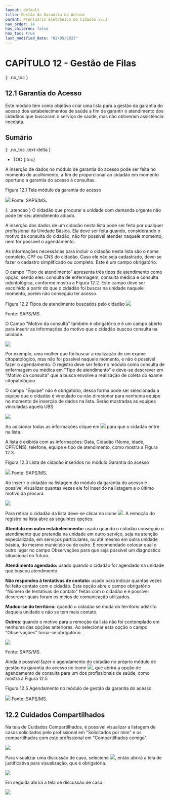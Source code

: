 ```yaml
---
layout: default
title: Gestão da Garantia do Acesso
parent: Prontuário Eletrônico do Cidadão v5.3
nav_order: 14
has_children: false
has_toc: true
last_modified_date: "02/05/2023"
---
```



# CAPÍTULO 12 - Gestão de Filas
{: .no_toc }

## 12.1 Garantia do Acesso

Este módulo tem como objetivo criar uma lista para a gestão da garantia do acesso dos estabelecimentos de saúde a fim de garantir o atendimento dos cidadãos que buscaram o serviço de saúde, mas não obtiveram assistência imediata. 

## Sumário
{: .no_toc .text-delta }

- TOC
{:toc}



A inserção de dados no módulo de garantia do acesso pode ser feita no momento de acolhimento, a fim de proporcionar ao cidadão em momento oportuno a garantia do acesso à consultas.

Figura 12.1 Tela módulo da garantia do acesso

![](media/garantia_de_acesso_telainicial.png)
Fonte: SAPS/MS.



{: .atencao }
O cidadão que procurar a unidade com demanda urgente não pode ter seu atendimento adiado.


A inserção dos dados de um cidadão nesta lista pode ser feita por qualquer profissional da Unidade Básica. Ela deve ser feita quando, considerando o motivo da consulta do cidadão, não for possível atender naquele momento, nem for possível o agendamento. 

As informações necessárias para incluir o cidadão nesta lista são o nome completo, CPF ou CNS do cidadão. Caso ele não seja cadastrado, deve-se fazer o cadastro simplificado ou completo. Este é um campo obrigatório.

O campo "Tipo de atendimento" apresenta três tipos de atendimento como opção, sendo eles: consulta de enfermagem, consulta médica e consulta odontológica, conforme mostra a Figura 12.2. Este campo deve ser escolhido a partir do que o cidadão foi buscar na unidade naquele momento, porém não conseguiu ter acesso. 

Figura 12.2 Tipos de atendimento buscados pelo cidadão
![](media/garantia_de_acesso_tipoconsulta.png)

Fonte: SAPS/MS.


O Campo "Motivo da consulta" também é obrigatório e é um campo aberto para inserir as informações do motivo que o cidadão buscou consulta na unidade.

![](media/garantia_de_acesso_motivo.png)


Por exemplo, uma mulher que foi buscar a realização de um exame citopatológico, mas não foi possível naquele momento, e não é possível fazer o agendamento. O registro deve ser feito no módulo como consulta de enfermagem ou médica em "Tipo de atendimento" e deve-se descrever em "Motivo da consulta" que a busca envolve a realização de coleta do exame citopatológico. 

O campo "Equipe" não é obrigatório, dessa forma pode ser selecionada a equipe que o cidadão é vinculado ou não direcionar para nenhuma equipe no momento de inserção de dados na lista. Serão mostradas as equipes vinculadas aquela UBS.

![](media/garantia_de_acesso_equipe.png)


Ao adicionar todas as informações clique em ![](media/garantiaenviar.PNG) para que o cidadão entre na lista. 

A lista é exibida com as informações: Data, Cidadão (Nome, idade, CPF/CNS), telefone, equipe e tipo de atendimento, como mostra a Figura 12.3.

Figura 12.3 Lista de cidadão inseridos no módulo Garantia do acesso

![](media/garantia_lista.png)
Fonte: SAPS/MS.


Ao inserir o cidadão na listagem do módulo da garantia do acesso é possível visualizar quantas vezes ele foi inserido na listagem e o último motivo da procura.

![](media/garantia_quantidadelista.PNG)


Para retirar o cidadão da lista deve-se clicar no ícone ![](media/garantia_removerdalista.png). A remoção do registro na lista abre as seguintes opções:

**Atendido em outro estabelecimento:** usado quando o cidadão conseguiu o atendimento que pretendia na unidade em outro serviço, seja na atenção especializada, em serviços particulares, ou até mesmo em outra unidade básica, do mesmo município ou de outro. É recomendado colocar qual o outro lugar no campo Observações para que seja possível um diagnóstico situacional no futuro.

**Atendimento agendado:** usado quando o cidadão for agendado na unidade que buscou atendimento.

**Não respondeu à tentativas de contato:** usado para indicar quantas vezes foi feito contato com o cidadão. Esta opção abre o campo obrigatório "Número de tentativas de contato" feitas com o cidadão e é possível descrever quais foram os meios de comunicação utilizados. 

**Mudou-se do território:** quando o cidadão se muda do território adstrito daquela unidade e não se tem mais contato.

**Outros**: quando o motivo para a remoção da lista não foi contemplado em nenhuma das opções anteriores. Ao selecionar esta opção o campo "Observações" torna-se obrigatório.

![](media/garantia_removerlistamotivo.png)

Fonte: SAPS/MS.

Ainda é possível fazer o agendamento do cidadão no próprio módulo de gestão da garantia do acesso no ícone ![](media/garantia_agendarconsulta.png), que abrirá a opção de agendamento de consulta para um dos profissionais de saúde, como mostra a Figura 12.5

Figura 12.5 Agendamento no módulo de gestão da garantia do acesso

![](media/garantia_agendarconsulta2.png)
Fonte: SAPS/MS.

## 12.2 Cuidados Compartilhados 

Na tela de Cuidados Compartilhados, é possível visualizar a listagem de casos solicitados pelo profissional em "Solicitados por mim" e os compartilhados com este profissional em "Compartilhados comigo".

![](media/cuidadoscompartilhados.png)

Para visualizar uma discussão de caso, selecione ![](media/cuidadoscompartilhados_visualizarcaso.png), então abrirá a tela de justificativa para visualização, que é obrigatória.

![](media/cuidadoscompartilhados_jutificativa.png)

Em seguida abrirá a tela de discussão de caso.

![](media/cuidadoscompartilhados_discussao.png)